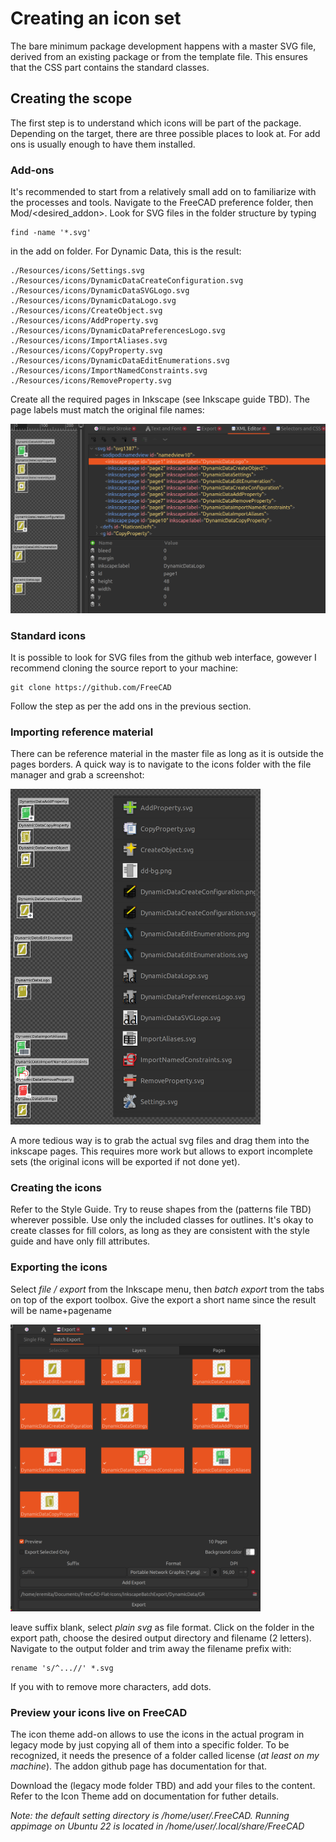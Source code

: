 # Creating an icon set

The bare minimum package development happens with a master SVG file, derived from an existing package or from the template file. This ensures that the CSS part contains the standard classes.

## Creating the scope

The first step is to understand which icons will be part of the package. Depending on the target, there are three possible places to look at. For add ons is usually enough to have them installed.

### Add-ons

It's recommended to start from a relatively small add on to familiarize with the processes and tools.
Navigate to the FreeCAD preference folder, then Mod/<desired_addon>. Look for SVG files in the folder structure by typing

    find -name '*.svg'

in the add on folder. For Dynamic Data, this is the result:

    ./Resources/icons/Settings.svg
    ./Resources/icons/DynamicDataCreateConfiguration.svg
    ./Resources/icons/DynamicDataSVGLogo.svg
    ./Resources/icons/DynamicDataLogo.svg
    ./Resources/icons/CreateObject.svg
    ./Resources/icons/AddProperty.svg
    ./Resources/icons/DynamicDataPreferencesLogo.svg
    ./Resources/icons/ImportAliases.svg
    ./Resources/icons/CopyProperty.svg
    ./Resources/icons/DynamicDataEditEnumerations.svg
    ./Resources/icons/ImportNamedConstraints.svg
    ./Resources/icons/RemoveProperty.svg

Create all the required pages in Inkscape (see Inkscape guide TBD). The page labels must match the original file names:

<img src="https://github.com/GentlemanRider/FreeCAD-Flat-Icons/blob/wip_GR_newIcons/Workflow/Images/WorkflowInkscapePages.png" alt="drawing" style="width:800px;"/>

### Standard icons

It is possible to look for SVG files from the github web interface, gowever I recommend cloning the source report to your machine:

    git clone https://github.com/FreeCAD

Follow the step as per the add ons in the previous section.

### Importing reference material

There can be reference material in the master file as long as it is outside the pages borders. A quick way is to navigate to the icons folder with the file manager and grab a screenshot:

<img src="https://github.com/GentlemanRider/FreeCAD-Flat-Icons/blob/wip_GR_newIcons/Workflow/Images/DynDataRefScreenshot.png" alt="drawing" style="width:400px;"/>

A more tedious way is to grab the actual svg files and drag them into the inkscape pages. This requires more work but allows to export incomplete sets (the original icons will be exported if not done yet).

### Creating the icons

Refer to the Style Guide. Try to reuse shapes from the (patterns file TBD) wherever possible. Use only the included classes for outlines. It's okay to create classes for fill colors, as long as they are consistent with the style guide and have only fill attributes.

### Exporting the icons

Select _file / export_ from the Inkscape menu, then _batch export_ trom the tabs on top of the export toolbox. Give the export a short name since the result will be name+pagename

<img src="https://github.com/GentlemanRider/FreeCAD-Flat-Icons/blob/wip_GR_newIcons/Workflow/Images/DynDataPageExport.png" alt="drawing" style="width:400px;"/>

leave suffix blank, select _plain svg_ as file format. Click on the folder in the export path, choose the desired output directory and filename (2 letters). Navigate to the output folder and trim away the filename prefix with:

    rename 's/^...//' *.svg

If you with to remove more characters, add dots.

### Preview your icons live on FreeCAD

The icon theme add-on allows to use the icons in the actual program in legacy mode by just copying all of them into a specific folder. To be recognized, it needs the presence of a folder called license (_at least on my machine_). The addon github page has documentation for that.

Download the (legacy mode folder TBD) and add your files to the content. Refer to the Icon Theme add on documentation for futher details.

_Note: the default setting directory is /home/user/.FreeCAD. Running appimage on Ubuntu 22 is located in /home/user/.local/share/FreeCAD_

